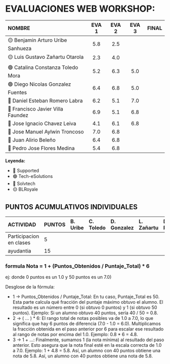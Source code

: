 # EVALUACIONES WEB WORKSHOP:

| NOMBRE | EVA 1 |  EVA 2 | EVA 3 | FINAL |
|:-------|:----------:|:------:|:------:|:------------------:|
| 🟡 Benjamin Arturo Uribe Sanhueza |5.8|2.5| | | 
| 🟡 Luis Gustavo Zañartu Otarola   |2.3|4.0| | | 
| 🟢 Catalina Constanza Toledo Mora |5.2|6.3|5.0| | 
| 🟢 Diego Nicolas Gonzalez Fuentes |6.4|6.8|5.0| | 
| 🔴 Daniel Esteban Romero Labra    |6.2|5.1|7.0| | 
| 🔴 Francisco Javier Villa Faundez |6.9|5.1|6.8| | 
| 🔴 Jose Ignacio Chavez Leiva      |4.1|6.1|6.8| | 
| 🔵 Jose Manuel Aylwin Troncoso    |7.0|6.8| | | 
| 🔵 Juan Alirio Beleño             |6.4|6.8| | | 
| 🔵 Pedro Jose Flores Medina       |5.4|6.8| | | 

**Leyenda:**
- 🔴 Supported
- 🟢 Tech-eSolutions
- 🔵 Solvtech
- 🟡 BLRoyale


## PUNTOS ACUMULATIVOS INDIVIDUALES

| ACTIVIDAD               | PUNTOS | B. Uribe | C. Toledo | D. Gonzalez | L. Zañartu | D. Romero | F. Villa | J. Chavez | J. Aylwin | J. Beleño | P. Flores |
| :---------------------- | :----- | :------- | :-------- | :---------- | :--------- | :-------- | :------- | :-------- | :-------- | :-------- | :-------- |
| Participacion en clases | 5      |          |           |             |            |           |          |           |           |           |           |
| ayudantia               | 15     |          |           |             |            |         |          |           |           |           |           |



### formula Nota = 1 + (Puntos_Obtenidos / Puntaje_Total) * 6
ej: donde 0 puntos es un 1.0 y 50 puntos es un 7.0)
   

 Desglose de la fórmula:

- 1 -> Puntos_Obtenidos / Puntaje_Total: En tu caso, Puntaje_Total es 50. Esta parte calcula qué fracción del puntaje máximo obtuvo el alumno. El resultado es un número entre 0 (si obtuvo 0 puntos) y 1 (si obtuvo 50 puntos).
    Ejemplo: Si un alumno obtuvo 40 puntos, sería 40 / 50 = 0.8.
- 2 -> ( ... ) * 6: El rango total de notas posibles va de 1.0 a 7.0, lo que significa que hay 6 puntos de diferencia (7.0 - 1.0 = 6.0). Multiplicamos la fracción obtenida en el paso anterior por 6 para escalar ese resultado al rango de notas por encima del 1.0.
    Ejemplo: 0.8 * 6 = 4.8.
- 3 -> 1 + ...: Finalmente, sumamos 1 (la nota mínima) al resultado del paso anterior. Esto asegura que la nota final esté en la escala correcta de 1.0 a 7.0.
    Ejemplo: 1 + 4.8 = 5.8.
    Así, un alumno con 40 puntos obtiene una nota de 5.8.
    Así, un alumno con 40 puntos obtiene una nota de 5.8.
